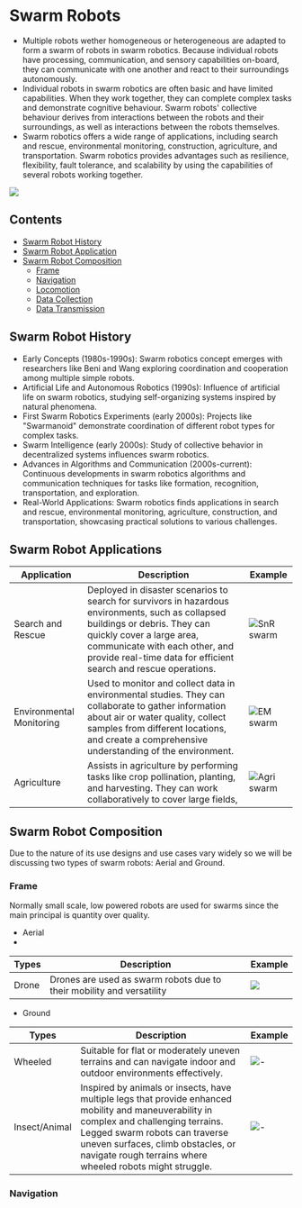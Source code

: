 # Swarm Robots

- Multiple robots wether homogeneous or heterogeneous are adapted to form a swarm of robots in swarm robotics. Because individual robots have processing, communication, and sensory capabilities on-board, they can communicate with one another and react to their surroundings autonomously.
- Individual robots in swarm robotics are often basic and have limited capabilities. When they work together, they can complete complex tasks and demonstrate cognitive behaviour. Swarm robots' collective behaviour derives from interactions between the robots and their surroundings, as well as interactions between the robots themselves.
- Swarm robotics offers a wide range of applications, including search and rescue, environmental monitoring, construction, agriculture, and transportation. Swarm robotics provides advantages such as resilience, flexibility, fault tolerance, and scalability by using the capabilities of several robots working together.

![](https://media.wired.com/photos/59324a2044db296121d6a21b/3:2/w_1280%2Cc_limit/rubenstein1HR-660.jpg)

## Contents

- [Swarm Robot History](#Swarm-Robot-History)
- [Swarm Robot Application](#Swarm-Robot-Applications)
- [Swarm Robot Composition](#Swarm-Robot-Composition)
  - [Frame](#Frame)
  - [Navigation](#Navigation)
  - [Locomotion](#Locomotion)
  - [Data Collection](#[Data-Collection)
  - [Data Transmission](#Data-Transmission)


## Swarm Robot History

- Early Concepts (1980s-1990s): Swarm robotics concept emerges with researchers like Beni and Wang exploring coordination and cooperation among multiple simple robots.
- Artificial Life and Autonomous Robotics (1990s): Influence of artificial life on swarm robotics, studying self-organizing systems inspired by natural phenomena.
- First Swarm Robotics Experiments (early 2000s): Projects like "Swarmanoid" demonstrate coordination of different robot types for complex tasks.
- Swarm Intelligence (early 2000s): Study of collective behavior in decentralized systems influences swarm robotics.
- Advances in Algorithms and Communication (2000s-current): Continuous developments in swarm robotics algorithms and communication techniques for tasks like formation, recognition, transportation, and exploration.
- Real-World Applications: Swarm robotics finds applications in search and rescue, environmental monitoring, agriculture, construction, and transportation, showcasing practical solutions to various challenges.

## Swarm Robot Applications

|Application|Description|Example|
|---|---|---|
|Search and Rescue| Deployed in disaster scenarios to search for survivors in hazardous environments, such as collapsed buildings or debris. They can quickly cover a large area, communicate with each other, and provide real-time data for efficient search and rescue operations. | ![SnR swarm](https://external-content.duckduckgo.com/iu/?u=http%3A%2F%2Fmedia1.s-nbcnews.com%2Fj%2Fnewscms%2F2014_04%2F138586%2F140124-rescue-robots-flocking-drones-main_3cf3128f7e1d3ca21d307cd526589731.nbcnews-fp-1240-520.jpg&f=1&nofb=1&ipt=8f42cf52c0c56e578cc6228aa451f8e456782e798222b15fd58f92c8c5ad4492&ipo=images)|
|Environmental Monitoring| Used to monitor and collect data in environmental studies. They can collaborate to gather information about air or water quality, collect samples from different locations, and create a comprehensive understanding of the environment. | ![EM swarm](https://external-content.duckduckgo.com/iu/?u=http%3A%2F%2Frobohub.org%2Fwp-content%2Fuploads%2F2016%2F10%2F2-Saga-NOLABELS.jpg&f=1&nofb=1&ipt=e5d83d748eb7b81c9168f83ba25365e04088a440e9634e53e3c37f04152f47bb&ipo=images) |
|Agriculture| Assists in agriculture by performing tasks like crop pollination, planting, and harvesting. They can work collaboratively to cover large fields,  | ![Agri swarm](https://external-content.duckduckgo.com/iu/?u=https%3A%2F%2Ftse3.mm.bing.net%2Fth%3Fid%3DOIP.rOo15x7zaEjURxkI3IE0vQHaEJ%26pid%3DApi&f=1&ipt=ae2d84ea7122ed5b1837b82e66fa02ea4c6679c8a6704f313756444b4848c876&ipo=images) |

## Swarm Robot Composition

Due to the nature of its use designs and use cases vary widely so we will be discussing two types of swarm robots: Aerial and Ground.

### Frame

Normally small scale, low powered robots are used for swarms since the main principal is quantity over quality.

- Aerial
- 
| Types | Description	| Example |
|--|--|--|
|Drone| Drones are used as swarm robots due to their mobility and versatility | ![](https://dp9eps5gd5xd0.cloudfront.net/images/Article_Images/ImageForArticle_4(1).jpg) | 

- Ground

| Types | Description	| Example |
|--|--|--|
|Wheeled| Suitable for flat or moderately uneven terrains and can navigate indoor and outdoor environments effectively. | ![-](https://www.google.com/url?sa=i&url=https%3A%2F%2Fwww.latestgkgs.com%2Frobotarium-3860-a&psig=AOvVaw3eQt36-Zet1DxnzPOkj2OI&ust=1683984431707000&source=images&cd=vfe&ved=0CA4QjRxqFwoTCPjN6bLx7_4CFQAAAAAdAAAAABAD) |
|Insect/Animal|  Inspired by animals or insects, have multiple legs that provide enhanced mobility and maneuverability in complex and challenging terrains. Legged swarm robots can traverse uneven surfaces, climb obstacles, or navigate rough terrains where wheeled robots might struggle. | ![-](https://cdn.sci.news/images/enlarge9/image_10180e-Four-Legged-Robots.jpg) |

### Navigation

